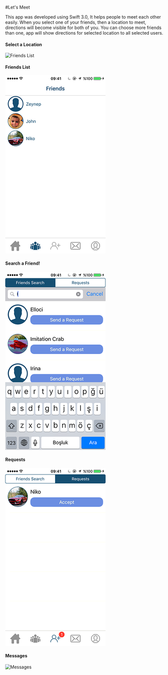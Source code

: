 #Let's Meet

This app was developed using Swift 3.0, It helps people to meet each other easily. When you select one of your friends, then a location to meet, directions will become visible for both of you. You can choose more friends than one, app will show directions for selected location to all selected users. 

#### __Select a Location__

![Friends List](http://i.hizliresim.com/414R8A.gif)  

#### __Friends List__

![Friends List](https://github.com/GokmenAkar/Let-s-Meet/blob/master/IMG_2545.PNG)  

#### __Search a Friend!__

![Search](https://github.com/GokmenAkar/Let-s-Meet/blob/master/IMG_2546.PNG) 

#### __Requests__

![Request](https://github.com/GokmenAkar/Let-s-Meet/blob/master/IMG_2553.PNG)  

#### __Messages__

![Messages](http://i.hizliresim.com/r6rYPz.png) 

